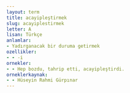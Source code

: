 ```yaml
---
layout: term
title: acayipleştirmek
slug: acayiplestirmek
letter: A
lisan: Türkçe
anlamlar:
- Yadırganacak bir duruma getirmek
ozellikler:
- - -i
ornekler:
- - Hep bozdu, tahrip etti, acayipleştirdi.
orneklerkaynak:
- - Hüseyin Rahmi Gürpınar
---
```

